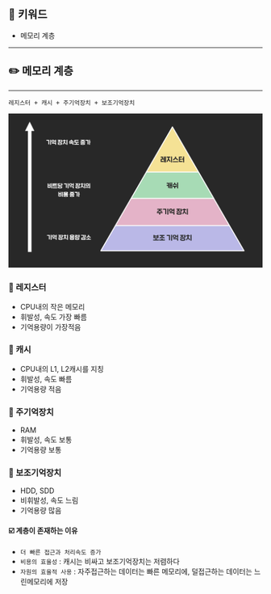 ## 📓 키워드

- 메모리 계층

---

## ✏️ 메모리 계층

---

`레지스터 + 캐시 + 주기억장치 + 보조기억장치`

![img.png](img/메모리계층.png)

### 💭 레지스터

- CPU내의 작은 메모리
- 휘발성, 속도 가장 빠름
- 기억용량이 가장적음

### 💭 캐시

- CPU내의 L1, L2캐시를 지칭
- 휘발성, 속도 빠름
- 기억용량 적음

### 💭 주기억장치

- RAM
- 휘발성, 속도 보통
- 기억용량 보통

### 💭 보조기억장치

- HDD, SDD
- 비휘발성, 속도 느림
- 기억용량 많음

#### ☑️ 계층이 존재하는 이유
- `더 빠른 접근과 처리속도 증가`
- `비용의 효율성` : 캐시는 비싸고 보조기억장치는 저렴하다
- `자원의 효율적 사용` : 자주접근하는 데이터는 빠른 메모리에, 덜접근하는 데이터는 느린메모리에 저장